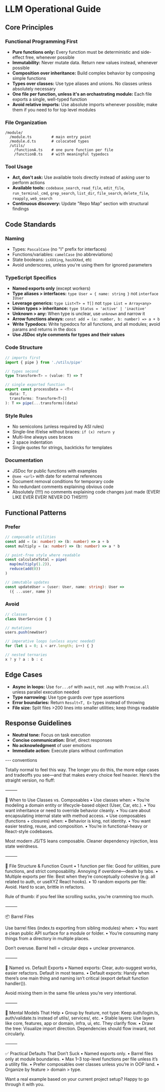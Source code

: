 # LLM Operational Guide

## Core Principles

### Functional Programming First
- **Pure functions only:** Every function must be deterministic and side-effect free, whenever possible
- **Immutability:** Never mutate data. Return new values instead, whenever possible
- **Composition over inheritance:** Build complex behavior by composing simple functions
- **Types over classes:** Use type aliases and unions. No classes unless absolutely necessary
- **One file per function, unless it's an orchastrating module:** Each file exports a single, well-typed function
- **Avoid relative imports:** Use absolute imports whenever possible; make them if you need to for top level modules

### File Organization
```
/module/
  /module.ts         # main entry point
  /module.d.ts       # colocated types
  /utils/
    /functionA.ts    # one pure function per file
    /functionB.ts    # with meaningful typedocs
```

### Tool Usage
- **Act, don't ask:** Use available tools directly instead of asking user to perform actions
- **Available tools:** `codebase_search`, `read_file`, `edit_file`, `run_terminal_cmd`, `grep_search`, `list_dir`, `file_search`, `delete_file`, `reapply`, `web_search`
- **Continuous discovery:** Update "Repo Map" section with structural findings

## Code Standards

### Naming
- Types: `PascalCase` (no "I" prefix for interfaces)
- Functions/variables: `camelCase` (no abbreviations)
- State booleans: `isXXXing`, `hasXXXed`, etc
- Avoid underscores, unless you're using them for ignored parameters

### TypeScript Specifics
- **Named exports only** (except workers)
- **Type aliases > interfaces:** `type User = { name: string }` not `interface IUser`
- **Leverage generics:** `type List<T> = T[]` not `type List = Array<any>`
- **Union types > inheritance:** `type Status = 'active' | 'inactive'`
- **Unknown > any:** When type is unclear, use `unknown` and narrow it
- **Arrow functions always:** `const add = (a: number, b: number) => a + b`
- **Write Typedocs:** Write typedocs for all functions, and all modules; avoid params and returns in the docs
- **Use JSDoc style comments for types and their values**

### Code Structure
```typescript
// imports first
import { pipe } from './utils/pipe'

// types second
type Transform<T> = (value: T) => T

// single exported function
export const processData = <T>(
  data: T,
  transforms: Transform<T>[]
): T => pipe(...transforms)(data)
```

### Style Rules

- No semicolons (unless required by ASI rules)
- Single-line if/else without braces: `if (x) return y`
- Multi-line always uses braces
- 2 space indentation
- Single quotes for strings, backticks for templates

### Documentation

- JSDoc for public functions with examples
- `@see <url>` with date for external references
- Document removal conditions for temporary code
- No redundant comments explaining obvious code
- Absolutely (!!!!) no comments explaining code changes just made (EVER! LIKE EVER EVER! NEVER DO THIS!!!!)

## Functional Patterns

### Prefer
```typescript
// composable utilities
const add = (a: number) => (b: number) => a + b
const multiply = (a: number) => (b: number) => a * b

// point-free style where readable
const calculateTotal = pipe(
  map(multiply(1.2)),
  reduce(add(0))
)

// immutable updates
const updateUser = (user: User, name: string): User => 
  ({ ...user, name })
```

### Avoid
```typescript
// classes
class UserService { }

// mutations
users.push(newUser)

// imperative loops (unless async needed)
for (let i = 0; i < arr.length; i++) { }

// nested ternaries
x ? y ? a : b : c
```

## Edge Cases

- **Async in loops:** Use `for...of` with `await`, not `.map` with `Promise.all` unless parallel execution needed
- **Type narrowing:** Use type guards over type assertions
- **Error boundaries:** Return `Result<T, E>` types instead of throwing
- **File size:** Split files >200 lines into smaller utilities; keep things readable

## Response Guidelines

- **Neutral tone:** Focus on task execution
- **Concise communication:** Brief, direct responses
- **No acknowledgment** of user emotions
- **Immediate action:** Execute plans without confirmation

--- conventions

Totally normal to feel this way. The longer you do this, the more edge cases and tradeoffs you see—and that makes every choice feel heavier. Here’s the straight version, no fluff:

⸻

🔧 When to Use Classes vs. Composables
	•	Use classes when:
	•	You’re modeling a domain entity or lifecycle-based object (User, Car, etc.).
	•	You want inheritance or need to override behavior cleanly.
	•	You care about encapsulating internal state with method access.
	•	Use composables (functions + closures) when:
	•	Behavior is king, not identity.
	•	You want easier testing, reuse, and composition.
	•	You’re in functional-heavy or React-style codebases.

Most modern JS/TS leans composable. Cleaner dependency injection, less state weirdness.

⸻

📁 File Structure & Function Count
	•	1 function per file: Good for utilities, pure functions, and strict composability. Annoying if overdone—death by tabs.
	•	Multiple exports per file: Best when they’re conceptually cohesive (e.g. all related to auth, or useXYZ React hooks).
	•	10 random exports per file: Avoid. Hard to scan, brittle in refactors.

Rule of thumb: if you feel like scrolling sucks, you’re cramming too much.

⸻

📦 Barrel Files

Use barrel files (index.ts exporting from sibling modules) when:
	•	You want a clean public API surface for a module or folder.
	•	You’re consuming many things from a directory in multiple places.

Don’t overuse. Barrel hell = circular deps + unclear provenance.

⸻

🧭 Named vs. Default Exports
	•	Named exports: Clear, auto-suggest works, easier refactors. Default in most teams.
	•	Default exports: Handy when there’s one main thing and naming isn’t critical (export default function handler()).

Avoid mixing them in the same file unless you’re very intentional.

⸻

🧠 Mental Models That Help
	•	Group by feature, not type: Keep auth/login.ts, auth/validate.ts instead of utils/, services/, etc.
	•	Stable layers: Use layers like core, features, app or domain, infra, ui, etc. They clarify flow.
	•	Draw the tree: Visualize import direction. Dependencies should flow inward, not circularly.

⸻

✅ Practical Defaults That Don’t Suck
	•	Named exports only.
	•	Barrel files only at module boundaries.
	•	Max 1–3 top-level functions per file unless it’s a utility file.
	•	Prefer composables over classes unless you’re in OOP land.
	•	Organize by feature > domain > type.

Want a real example based on your current project setup? Happy to go through it with you.
